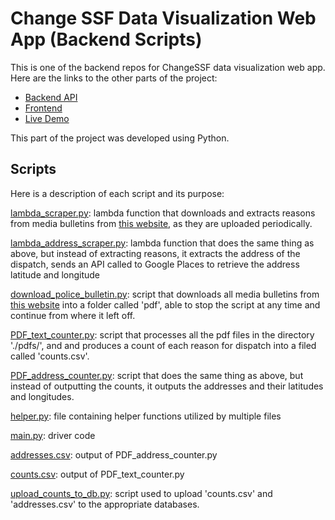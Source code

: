 # Change SSF Data Visualization Web App (Backend Scripts)

This is one of the backend repos for ChangeSSF data visualization web app. Here are the links to the other parts of the project:
* [Backend API](https://github.com/raymondlin1/Change-SSF-API/tree/master)
* [Frontend](https://github.com/raymondlin1/Change-SSF-Web-App)
* [Live Demo](http://change-ssf-data-visualization-1.us-west-1.elasticbeanstalk.com/map)

This part of the project was developed using Python. 

## Scripts

Here is a description of each script and its purpose:

[lambda_scraper.py](https://github.com/raymondlin1/Change-SSF-PDF-Text-Counter/blob/master/lambda_scraper.py): lambda function that downloads and extracts reasons from media bulletins from 
[this website](https://www.ssf.net/departments/police/community/media-bulletins/-npage-49), as they are uploaded periodically.  

[lambda_address_scraper.py](https://github.com/raymondlin1/Change-SSF-PDF-Text-Counter/blob/master/lambda_address_scraper.py): lambda function that does the same thing as above, but instead 
of extracting reasons, it extracts the address of the dispatch, sends an API called to Google Places to retrieve the address latitude and longitude

[download_police_bulletin.py](https://github.com/raymondlin1/Change-SSF-PDF-Text-Counter/blob/master/download_police_bulletin.py): script that downloads all media bulletins from 
[this website](https://www.ssf.net/departments/police/community/media-bulletins/-npage-49) into a folder called 'pdf', able to stop the script at any time and continue from where it left off.

[PDF_text_counter.py](https://github.com/raymondlin1/Change-SSF-PDF-Text-Counter/blob/master/PDF_text_counter.py): script that processes all the pdf files in the directory './pdfs/', and 
and produces a count of each reason for dispatch into a filed called 'counts.csv'.

[PDF_address_counter.py](https://github.com/raymondlin1/Change-SSF-PDF-Text-Counter/blob/master/PDF_address_counter.py): script that does the same thing as above, but instead of outputting 
the counts, it outputs the addresses and their latitudes and longitudes.

[helper.py](https://github.com/raymondlin1/Change-SSF-PDF-Text-Counter/blob/master/helper.py): file containing helper functions utilized by multiple files

[main.py](https://github.com/raymondlin1/Change-SSF-PDF-Text-Counter/blob/master/main.py): driver code

[addresses.csv](https://github.com/raymondlin1/Change-SSF-PDF-Text-Counter/blob/master/addresses.csv): output of PDF_address_counter.py

[counts.csv](https://github.com/raymondlin1/Change-SSF-PDF-Text-Counter/blob/master/counts.csv): output of PDF_text_counter.py

[upload_counts_to_db.py](https://github.com/raymondlin1/Change-SSF-PDF-Text-Counter/blob/master/upload_counts_to_db.py): script used to upload 'counts.csv' and 'addresses.csv' to the appropriate databases.
